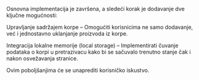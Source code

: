 Osnovna implementacija je završena, a sledeći korak je dodavanje dve ključne mogućnosti:

Upravljanje sadržajem korpe – Omogućiti korisnicima ne samo dodavanje, već i jednostavno uklanjanje proizvoda iz korpe.

Integracija lokalne memorije (local storage) – Implementirati čuvanje podataka o korpi u pretrazivacu kako bi se sačuvalo trenutno stanje čak i nakon osvežavanja stranice.

Ovim poboljšanjima će se unaprediti korisničko iskustvo.
